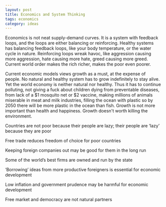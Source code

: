 ```yaml
---
layout: post
title: Economics and System Thinking
tags: economics
category: ideas 
---
```



Economics is not neat supply-demand curves. It is a system with feedback loops, and the loops are either balancing or reinforcing. Healthy systems has balancing feedback loops, like your body temperature, or the water cycle in nature. Reinforcing loops wreak havoc, like aggression causing more aggression, hate causing more hate, greed causing more greed. Current world order makes the rich richer, makes the poor even poorer. 

Current economic models views growth as a must, at the expense of people. No natural and healthy system has to grow indefinitely to stay alive. Yet the world economy is neither natural nor healthy. Thus it has to continue polluting, not giving a fuck about children dying from preventable diseases, from lack of a $1 mosquito net or $2 vaccine, making millions of animals miserable in meat and milk industries, filling the ocean with plastic so by 2050 there will be more plastic in the ocean than fish. Growth is not more important than health and happiness. Growth doesn't worth killing the environment. 

Countries are not poor because their people are lazy; their people are ‘lazy’ because they are poor

Free trade reduces freedom of choice for poor countries

Keeping foreign companies out may be good for them in the long run

Some of the world’s best firms are owned and run by the state

‘Borrowing’ ideas from more productive foreigners is essential for economic development

Low inflation and government prudence may be harmful for economic development

Free market and democracy are not natural partners




